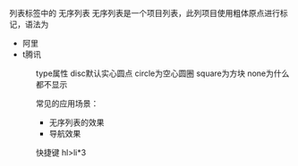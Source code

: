 列表标签中的  无序列表
无序列表是一个项目列表，此列项目使用粗体原点进行标记，语法为
<ul>
 <li>阿里</li>
 <li>t腾讯</li>
<ul>

type属性
disc默认实心圆点
circle为空心圆圈
square为方块
none为什么都不显示


常见的应用场景：
- 无序列表的效果
- 导航效果


快捷键
hl>li*3